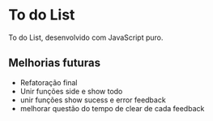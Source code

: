 # To do List

To do List, desenvolvido com JavaScript puro.

## Melhorias futuras

- Refatoração final
- Unir funções side e show todo
- unir funções show sucess e error feedback
- melhorar questão do tempo de clear de cada feedback
